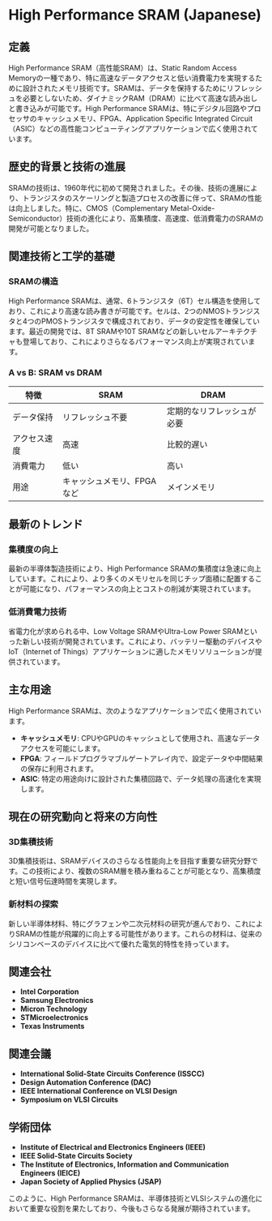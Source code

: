 # High Performance SRAM (Japanese)

## 定義

High Performance SRAM（高性能SRAM）は、Static Random Access Memoryの一種であり、特に高速なデータアクセスと低い消費電力を実現するために設計されたメモリ技術です。SRAMは、データを保持するためにリフレッシュを必要としないため、ダイナミックRAM（DRAM）に比べて高速な読み出しと書き込みが可能です。High Performance SRAMは、特にデジタル回路やプロセッサのキャッシュメモリ、FPGA、Application Specific Integrated Circuit（ASIC）などの高性能コンピューティングアプリケーションで広く使用されています。

## 歴史的背景と技術の進展

SRAMの技術は、1960年代に初めて開発されました。その後、技術の進展により、トランジスタのスケーリングと製造プロセスの改善に伴って、SRAMの性能は向上しました。特に、CMOS（Complementary Metal-Oxide-Semiconductor）技術の進化により、高集積度、高速度、低消費電力のSRAMの開発が可能となりました。

## 関連技術と工学的基礎

### SRAMの構造

High Performance SRAMは、通常、6トランジスタ（6T）セル構造を使用しており、これにより高速な読み書きが可能です。セルは、2つのNMOSトランジスタと4つのPMOSトランジスタで構成されており、データの安定性を確保しています。最近の開発では、8T SRAMや10T SRAMなどの新しいセルアーキテクチャも登場しており、これによりさらなるパフォーマンス向上が実現されています。

### A vs B: SRAM vs DRAM

| 特徴       | SRAM                         | DRAM                          |
|------------|------------------------------|-------------------------------|
| データ保持 | リフレッシュ不要            | 定期的なリフレッシュが必要   |
| アクセス速度 | 高速                         | 比較的遅い                    |
| 消費電力   | 低い                         | 高い                          |
| 用途       | キャッシュメモリ、FPGAなど   | メインメモリ                  |

## 最新のトレンド

### 集積度の向上

最新の半導体製造技術により、High Performance SRAMの集積度は急速に向上しています。これにより、より多くのメモリセルを同じチップ面積に配置することが可能になり、パフォーマンスの向上とコストの削減が実現されています。

### 低消費電力技術

省電力化が求められる中、Low Voltage SRAMやUltra-Low Power SRAMといった新しい技術が開発されています。これにより、バッテリー駆動のデバイスやIoT（Internet of Things）アプリケーションに適したメモリソリューションが提供されています。

## 主な用途

High Performance SRAMは、次のようなアプリケーションで広く使用されています。

- **キャッシュメモリ**: CPUやGPUのキャッシュとして使用され、高速なデータアクセスを可能にします。
- **FPGA**: フィールドプログラマブルゲートアレイ内で、設定データや中間結果の保存に利用されます。
- **ASIC**: 特定の用途向けに設計された集積回路で、データ処理の高速化を実現します。

## 現在の研究動向と将来の方向性

### 3D集積技術

3D集積技術は、SRAMデバイスのさらなる性能向上を目指す重要な研究分野です。この技術により、複数のSRAM層を積み重ねることが可能となり、高集積度と短い信号伝達時間を実現します。

### 新材料の探索

新しい半導体材料、特にグラフェンや二次元材料の研究が進んでおり、これによりSRAMの性能が飛躍的に向上する可能性があります。これらの材料は、従来のシリコンベースのデバイスに比べて優れた電気的特性を持っています。

## 関連会社

- **Intel Corporation**
- **Samsung Electronics**
- **Micron Technology**
- **STMicroelectronics**
- **Texas Instruments**

## 関連会議

- **International Solid-State Circuits Conference (ISSCC)**
- **Design Automation Conference (DAC)**
- **IEEE International Conference on VLSI Design**
- **Symposium on VLSI Circuits**

## 学術団体

- **Institute of Electrical and Electronics Engineers (IEEE)**
- **IEEE Solid-State Circuits Society**
- **The Institute of Electronics, Information and Communication Engineers (IEICE)**
- **Japan Society of Applied Physics (JSAP)**

このように、High Performance SRAMは、半導体技術とVLSIシステムの進化において重要な役割を果たしており、今後もさらなる発展が期待されています。